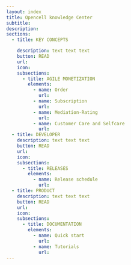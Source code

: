 ```yaml
---
layout: index
title: Opencell knowledge Center
subtitle:
description:
sections:
  - title: KEY CONCEPTS

    description: text text text
    button: READ
    url:
    icon:
    subsections:
      - title: AGILE MONETIZATION
        elements:
          - name: Order
            url:
          - name: Subscription
            url:
          - name: Mediation-Rating
            url:
          - name: Customer Care and Selfcare
            url:
  - title: DEVELOPER
    description: text text text
    button: READ
    url:
    icon:
    subsections:
      - title: RELEASES
        elements:
          - name: Release schedule
            url:
  - title: PRODUCT
    description: text text text
    button: READ
    url:
    icon:
    subsections:
      - title: DOCUMENTATION
        elements:
          - name: Quick start
            url:
          - name: Tutorials
            url:
---
```

